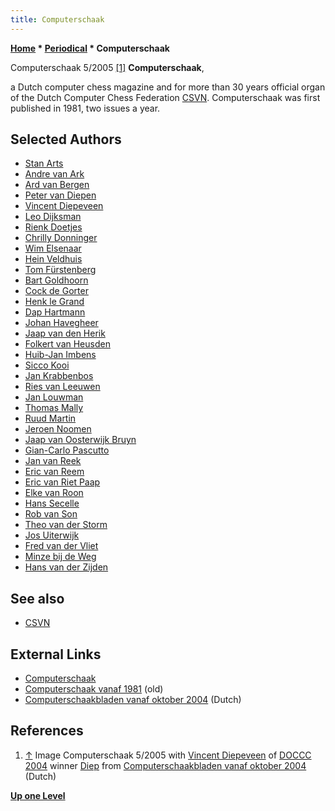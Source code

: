 ```yaml
---
title: Computerschaak
---
```

**[Home](Home "Home") * [Periodical](Periodical "Periodical") * Computerschaak**

[](File:CS2004okt.jpg) Computerschaak 5/2005 <a id="cite-note-1" href="#cite-ref-1">[1]</a>
**Computerschaak**,

a Dutch computer chess magazine and for more than 30 years official organ of the Dutch Computer Chess Federation [CSVN](CSVN "CSVN"). Computerschaak was first published in 1981, two issues a year.

## Selected Authors

- [Stan Arts](Stan_Arts "Stan Arts")
- [Andre van Ark](index.php?title=Andre_van_Ark&action=edit&redlink=1 "Andre van Ark (page does not exist)")
- [Ard van Bergen](Ard_van_Bergen "Ard van Bergen")
- [Peter van Diepen](Peter_van_Diepen "Peter van Diepen")
- [Vincent Diepeveen](Vincent_Diepeveen "Vincent Diepeveen")
- [Leo Dijksman](Leo_Dijksman "Leo Dijksman")
- [Rienk Doetjes](index.php?title=Rienk_Doetjes&action=edit&redlink=1 "Rienk Doetjes (page does not exist)")
- [Chrilly Donninger](Chrilly_Donninger "Chrilly Donninger")
- [Wim Elsenaar](Wim_Elsenaar "Wim Elsenaar")
- [Hein Veldhuis](Hein_Veldhuis "Hein Veldhuis")
- [Tom Fürstenberg](Tom_F%C3%BCrstenberg "Tom Fürstenberg")
- [Bart Goldhoorn](Bart_Goldhoorn "Bart Goldhoorn")
- [Cock de Gorter](Cock_de_Gorter "Cock de Gorter")
- [Henk le Grand](index.php?title=Henk_le_Grand&action=edit&redlink=1 "Henk le Grand (page does not exist)")
- [Dap Hartmann](Dap_Hartmann "Dap Hartmann")
- [Johan Havegheer](Johan_Havegheer "Johan Havegheer")
- [Jaap van den Herik](Jaap_van_den_Herik "Jaap van den Herik")
- [Folkert van Heusden](Folkert_van_Heusden "Folkert van Heusden")
- [Huib-Jan Imbens](Huib-Jan_Imbens "Huib-Jan Imbens")
- [Sicco Kooi](index.php?title=Sicco_Kooi&action=edit&redlink=1 "Sicco Kooi (page does not exist)")
- [Jan Krabbenbos](Jan_Krabbenbos "Jan Krabbenbos")
- [Ries van Leeuwen](index.php?title=Ries_van_Leeuwen&action=edit&redlink=1 "Ries van Leeuwen (page does not exist)")
- [Jan Louwman](Jan_Louwman "Jan Louwman")
- [Thomas Mally](Thomas_Mally "Thomas Mally")
- [Ruud Martin](Ruud_Martin "Ruud Martin")
- [Jeroen Noomen](Jeroen_Noomen "Jeroen Noomen")
- [Jaap van Oosterwijk Bruyn](Jaap_van_Oosterwijk_Bruyn "Jaap van Oosterwijk Bruyn")
- [Gian-Carlo Pascutto](Gian-Carlo_Pascutto "Gian-Carlo Pascutto")
- [Jan van Reek](Jan_van_Reek "Jan van Reek")
- [Eric van Reem](Eric_van_Reem "Eric van Reem")
- [Eric van Riet Paap](Eric_van_Riet_Paap "Eric van Riet Paap")
- [Elke van Roon](Elke_van_Roon "Elke van Roon")
- [Hans Secelle](Hans_Secelle "Hans Secelle")
- [Rob van Son](Rob_van_Son "Rob van Son")
- [Theo van der Storm](Theo_van_der_Storm "Theo van der Storm")
- [Jos Uiterwijk](Jos_Uiterwijk "Jos Uiterwijk")
- [Fred van der Vliet](index.php?title=Fred_van_der_Vliet&action=edit&redlink=1 "Fred van der Vliet (page does not exist)")
- [Minze bij de Weg](index.php?title=Minze_bij_de_Weg&action=edit&redlink=1 "Minze bij de Weg (page does not exist)")
- [Hans van der Zijden](Hans_van_der_Zijden "Hans van der Zijden")

## See also

- [CSVN](CSVN "CSVN")

## External Links

- [Computerschaak](http://www.computerschaak.nl/)
- [Computerschaak vanaf 1981](http://www.csvnsupplementsite.nl/CSVNKAFT.html) (old)
- [Computerschaakbladen vanaf oktober 2004](http://www.csvnsupplementsite.nl/Computerschaakblad.html) (Dutch)

## References

1. <a id="cite-ref-1" href="#cite-note-1">↑</a> Image Computerschaak 5/2005 with [Vincent Diepeveen](Vincent_Diepeveen "Vincent Diepeveen") of [DOCCC 2004](DOCCC_2004 "DOCCC 2004") winner [Diep](Diep "Diep") from [Computerschaakbladen vanaf oktober 2004](http://www.csvnsupplementsite.nl/Computerschaakblad.html) (Dutch)

**[Up one Level](Periodical "Periodical")**

